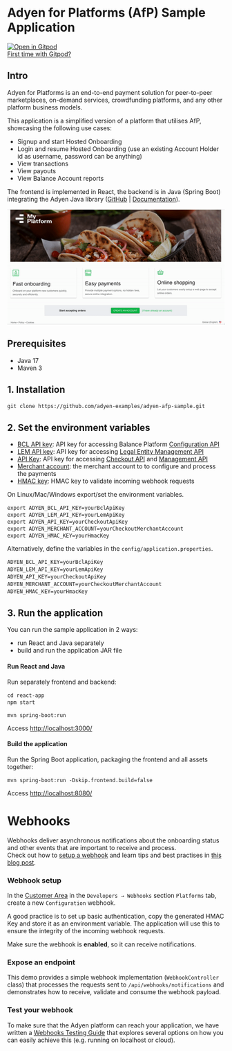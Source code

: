 # Adyen for Platforms (AfP) Sample Application

[![Open in Gitpod](https://gitpod.io/button/open-in-gitpod.svg)](https://gitpod.io/#https://github.com/adyen-examples/adyen-afp-sample)  
[First time with Gitpod?](https://github.com/adyen-examples/.github/blob/main/pages/gitpod-get-started.md)

## Intro

Adyen for Platforms is an end-to-end payment solution for peer-to-peer marketplaces, on-demand services, crowdfunding platforms, and any other platform business models.

This application is a simplified version of a platform that utilises AfP, showcasing the following use cases:
* Signup and start Hosted Onboarding
* Login and resume Hosted Onboarding (use an existing Account Holder id as username, password can be anything)
* View transactions
* View payouts
* View Balance Account reports

The frontend is implemented in React, the backend is in Java (Spring Boot) integrating the Adyen Java library 
([GitHub](https://github.com/Adyen/adyen-java-api-library) | [Documentation](https://docs.adyen.com/development-resources/libraries?tab=java_2)).

![AfP sample app](afp-sample.gif)

## Prerequisites

- Java 17
- Maven 3

## 1. Installation

```
git clone https://github.com/adyen-examples/adyen-afp-sample.git
```

## 2. Set the environment variables
* [BCL API key](https://docs.adyen.com/marketplaces-and-platforms/get-started/): API key for accessing Balance Platform [Configuration API](https://docs.adyen.com/api-explorer/balanceplatform/latest/overview)
* [LEM API key](https://docs.adyen.com/marketplaces-and-platforms/get-started/): API key for accessing [Legal Entity Management API](https://docs.adyen.com/api-explorer/legalentity/latest/overview)
* [API Key](https://docs.adyen.com/development-resources/api-credentials/#generate-api-key): API key for accessing [Checkout API](https://docs.adyen.com/api-explorer/Checkout) and [Management API](https://docs.adyen.com/api-explorer/Management/)
* [Merchant account](https://docs.adyen.com/account/account-structure/#merchant-accounts): the merchant account to to configure and process the payments
* [HMAC key](https://docs.adyen.com/development-resources/webhooks/verify-hmac-signatures): HMAC key to validate incoming webhook requests

On Linux/Mac/Windows export/set the environment variables.
```shell
export ADYEN_BCL_API_KEY=yourBclApiKey
export ADYEN_LEM_API_KEY=yourLemApiKey
export ADYEN_API_KEY=yourCheckoutApiKey
export ADYEN_MERCHANT_ACCOUNT=yourCheckoutMerchantAccount
export ADYEN_HMAC_KEY=yourHmacKey
```

Alternatively, define the variables in the `config/application.properties`.
```txt
ADYEN_BCL_API_KEY=yourBclApiKey
ADYEN_LEM_API_KEY=yourLemApiKey
ADYEN_API_KEY=yourCheckoutApiKey
ADYEN_MERCHANT_ACCOUNT=yourCheckoutMerchantAccount
ADYEN_HMAC_KEY=yourHmacKey
```

## 3. Run the application
You can run the sample application in 2 ways:
* run React and Java separately
* build and run the application JAR file
#### Run React and Java
Run separately frontend and backend:
```shell
cd react-app
npm start
```

```shell
mvn spring-boot:run
```

Access [http://localhost:3000/](http://localhost:3000/)

#### Build the application
Run the Spring Boot application, packaging the frontend and all assets together:
```   
mvn spring-boot:run -Dskip.frontend.build=false
```

Access [http://localhost:8080/](http://localhost:8080/)

# Webhooks

Webhooks deliver asynchronous notifications about the onboarding status and other events that are important to receive and process.  
Check out how to [setup a webhook](https://docs.adyen.com/marketplaces-and-platforms/webhooks/) 
and learn tips and best practises in [this blog post](https://www.adyen.com/knowledge-hub/consuming-webhooks).

### Webhook setup

In the [Customer Area](https://ca-test.adyen.com/ca/) in the `Developers → Webhooks` section `Platforms` tab, create a new `Configuration` webhook.

A good practice is to set up basic authentication, copy the generated HMAC Key and store it as an environment variable. 
The application will use this to ensure the integrity of the incoming webhook requests.

Make sure the webhook is **enabled**, so it can receive notifications.

### Expose an endpoint

This demo provides a simple webhook implementation (`WebhookController` class) that processes the requests sent to `/api/webhooks/notifications` 
and demonstrates how to receive, validate and consume the webhook payload.

### Test your webhook

To make sure that the Adyen platform can reach your application, we have written a [Webhooks Testing Guide](https://github.com/adyen-examples/.github/blob/main/pages/webhooks-testing.md)
that explores several options on how you can easily achieve this (e.g. running on localhost or cloud).

